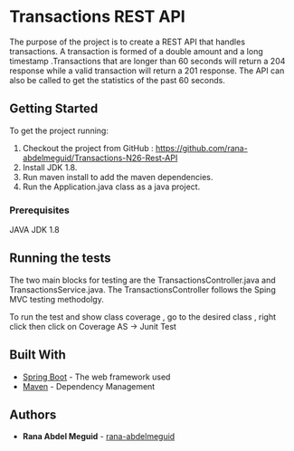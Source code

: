 # Transactions REST API

The purpose of the project is to create a REST API that handles transactions. A transaction is formed of a double amount and a long timestamp .Transactions that are longer than 60 seconds will return a 204 response while a valid transaction will return a 201 response. The API can also be called to get the statistics of the past 60 seconds. 

## Getting Started

To get the project running:
1. Checkout the project from GitHub : https://github.com/rana-abdelmeguid/Transactions-N26-Rest-API
2. Install JDK 1.8.
3. Run maven install to add the maven dependencies.
4. Run the Application.java class as a java project.

### Prerequisites

JAVA JDK 1.8

## Running the tests

The two main blocks for testing are the TransactionsController.java and TransactionsService.java. The TransactionsController follows the Sping MVC testing methodolgy.

To run the test and show class coverage , go to the desired class , right click then click on Coverage AS -> Junit Test

## Built With

* [Spring Boot](https://docs.spring.io/spring-boot/docs/current/reference/htmlsingle/) - The web framework used
* [Maven](https://maven.apache.org/) - Dependency Management

## Authors

* **Rana Abdel Meguid** - [rana-abdelmeguid](https://github.com/rana-abdelmeguid)


